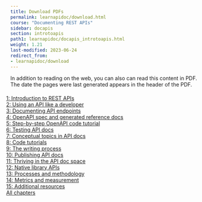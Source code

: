 ```yaml
---
title: Download PDFs
permalink: learnapidoc/download.html
course: "Documenting REST APIs"
sidebar: docapis
section: introtoapis
path1: learnapidoc/docapis_introtoapis.html
weight: 1.21
last-modified: 2023-06-24
redirect_from:
- learnapidoc/download
---
```



In addition to reading on the web, you can also can read this content in PDF. The date the pages were last generated appears in the header of the PDF. 

<ul class="pdfList">
<li><a class="coffee" href="https://www.buymeacoffee.com/learnapidoc/e/145945">1: Introduction to REST APIs</a></li>

<li><a class="coffee" href="https://www.buymeacoffee.com/learnapidoc/e/146013">2: Using an API like a developer</a></li>

<li><a class="coffee" href="https://www.buymeacoffee.com/learnapidoc/e/146014">3: Documenting API endpoints</a></li>

<li><a class="coffee" href="https://www.buymeacoffee.com/learnapidoc/e/146061">4: OpenAPI spec and generated reference docs</a></li>

<li><a class="coffee" href="https://www.buymeacoffee.com/learnapidoc/e/146063">5: Step-by-step OpenAPI code tutorial</a></li>

<li><a class="coffee" href="https://www.buymeacoffee.com/learnapidoc/e/146065">6: Testing API docs</a></li>

<li><a class="coffee" href="https://www.buymeacoffee.com/learnapidoc/e/146066">7: Conceptual topics in API docs</a></li>

<li><a class="coffee" href="https://www.buymeacoffee.com/learnapidoc/e/146068">8: Code tutorials</a></li>

<li><a class="coffee" href="https://www.buymeacoffee.com/learnapidoc/e/146070">9: The writing process</a></li>

<li><a class="coffee" href="https://www.buymeacoffee.com/learnapidoc/e/146071">10: Publishing API docs</a></li>

<li><a class="coffee" href="https://www.buymeacoffee.com/learnapidoc/e/146072">11: Thriving in the API doc space</a></li>

<li><a class="coffee" href="https://www.buymeacoffee.com/learnapidoc/e/146073">12: Native library APIs</a></li>

<li><a class="coffee" href="https://www.buymeacoffee.com/learnapidoc/e/146074">13: Processes and methodology</a></li>

<li><a class="coffee" href="https://www.buymeacoffee.com/learnapidoc/e/146075">14: Metrics and measurement</a></li>

<li><a class="coffee" href="https://www.buymeacoffee.com/learnapidoc/e/146080">15: Additional resources</a>
</li>

<li><a class="coffee" href="https://s3.us-west-1.wasabisys.com/learnapidoc-outputs/docapis7428_all.pdf">All chapters</a>
</li>


</ul>




<style>
ul.pdfList li {
list-style-type: none;
margin-left: -35px;
}

ul.pdfList {
margin-bottom: 30px;
margin-top: 20px;
}


i.fa {margin-right: 12px;}

</style>